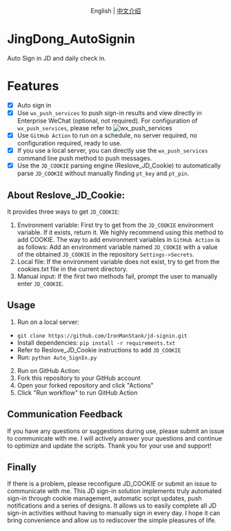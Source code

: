 
<p align="center">
    English | <a href="./README_CN.md">中文介绍</a>
</p>

# JingDong_AutoSignin
Auto Sign in JD and daily check in.
# Features
- [x] Auto sign in
- [x] Use `wx_push_services` to push sign-in results and view directly in Enterprise WeChat (optional, not required). For configuration of `wx_push_services`, please refer to ![wx_push_services](https://github.com/IronManStank/WX-Push-Services)
- [x] Use `GitHub Action` to run on a schedule, no server required, no configuration required, ready to use. 
- [x] If you use a local server, you can directly use the `wx_push_services` command line push method to push messages.
- [x] Use the `JD_COOKIE` parsing engine (Reslove_JD_Cookie) to automatically parse `JD_COOKIE` without manually finding `pt_key` and `pt_pin`.
## About Reslove_JD_Cookie:
It provides three ways to get `JD_COOKIE`:
1. Environment variable: First try to get from the `JD_COOKIE` environment variable. If it exists, return it. We highly recommend using this method to add COOKIE. 
The way to add environment variables in `GitHub Action` is as follows:
Add an environment variable named `JD_COOKIE` with a value of the obtained `JD_COOKIE` in the repository `Settings->Secrets`.
2. Local file: If the environment variable does not exist, try to get from the cookies.txt file in the current directory. 
3. Manual input: If the first two methods fail, prompt the user to manually enter `JD_COOKIE`.
## Usage
1. Run on a local server:
- `git clone https://github.com/IronManStank/jd-signin.git`
- Install dependencies: 
`pip install -r requirements.txt`
- Refer to Reslove_JD_Cookie instructions to add `JD_COOKIE`
- Run: 
`python Auto_SignIn.py`

2. Run on GitHub Action: 
1. Fork this repository to your GitHub account 
2. Open your forked repository and click "Actions" 
3. Click "Run workflow" to run GitHub Action 
## Communication Feedback
If you have any questions or suggestions during use, please submit an issue to communicate with me. 
I will actively answer your questions and continue to optimize and update the scripts. Thank you for your use and support!
## Finally 
If there is a problem, please reconfigure JD_COOKIE or submit an issue to communicate with me. 
This JD sign-in solution implements truly automated sign-in through cookie management, automatic script updates, push notifications and a series of designs. It allows us to easily complete all JD sign-in activities without having to manually sign in every day. 
I hope it can bring convenience and allow us to rediscover the simple pleasures of life.